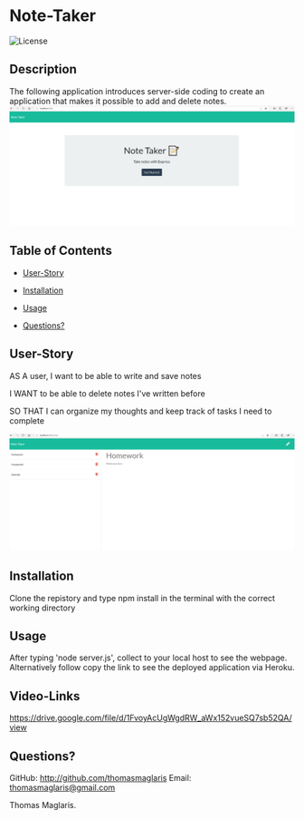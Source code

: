 # Note-Taker

![License](https://img.shields.io/badge/License-MIT-green)

## Description

The following application introduces server-side coding to create an application that makes it possible to add and delete notes.
![image](Develop/public/assets/images/Home.PNG) 

## Table of Contents

  * [User-Story](#User-Story)

  * [Installation](#installation)

  * [Usage](#usage)

  * [Questions?](#questions)

## User-Story

AS A user, I want to be able to write and save notes

I WANT to be able to delete notes I've written before

SO THAT I can organize my thoughts and keep track of tasks I need to complete

![image](Develop/public/assets/images/Notes.PNG) 
 

## Installation
Clone the repistory and type npm install in the terminal with the correct working directory

## Usage 
After typing 'node server.js', collect to your local host to see the webpage. Alternatively follow copy the link to see the deployed application via Heroku.

## Video-Links

https://drive.google.com/file/d/1FvoyAcUgWgdRW_aWx152vueSQ7sb52QA/view

## Questions?

  GitHub: http://github.com/thomasmaglaris
  Email: thomasmaglaris@gmail.com

Thomas Maglaris. 